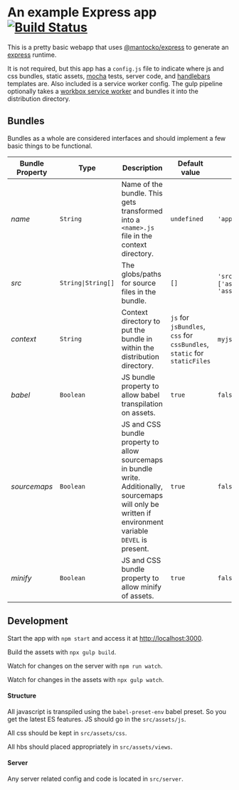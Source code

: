 # An example Express app [![Build Status](https://travis-ci.org/elGatoMantocko/express-root.svg?branch=master)](https://travis-ci.org/elGatoMantocko/express-root)

This is a pretty basic webapp that uses [@mantocko/express](https://www.npmjs.com/package/@mantocko/express) to generate an [express](https://www.npmjs.com/package/express) runtime.

It is not required, but this app has a `config.js` file to indicate where js and css bundles, static assets, [mocha](https://www.npmjs.com/package/mocha) tests, server code, and [handlebars](https://www.npmjs.com/package/handlebars) templates are. Also included is a service worker config. The gulp pipeline optionally takes a [workbox service worker](https://developers.google.com/web/tools/workbox/modules/workbox-sw) and bundles it into the distribution directory.

## Bundles

Bundles as a whole are considered interfaces and should implement a few basic things to be functional.

Bundle Property | Type | Description | Default value | Example Value
--- | --- | --- | --- | ---
*name* | `String` | Name of the bundle. This gets transformed into a `<name>.js` file in the context directory. | `undefined` | `'app'`
*src* | `String\|String[]` | The globs/paths for source files in the bundle. | `[]` | `'src/assets/js/file.js'` or `['assets/**/libs/*.js', 'assets/**/presenters/*.js']`
*context* | `String` | Context directory to put the bundle in within the distribution directory. | `js` for `jsBundles`, `css` for `cssBundles`, `static` for `staticFiles` | `myjs` or `js/special`
*babel* | `Boolean` | JS bundle property to allow babel transpilation on assets. | `true` | `false`
*sourcemaps* | `Boolean` | JS and CSS bundle property to allow sourcemaps in bundle write. Additionally, sourcemaps will only be written if environment variable `DEVEL` is present. | `true` | `false`
*minify* | `Boolean` | JS and CSS bundle property to allow minify of assets. | `true` | `false`


## Development

Start the app with `npm start` and access it at [http://localhost:3000](http://localhost:3000).

Build the assets with `npx gulp build`.

Watch for changes on the server with `npm run watch`.

Watch for changes in the assets with `npx gulp watch`.

#### Structure

All javascript is transpiled using the `babel-preset-env` babel preset. So you get the latest ES features. JS should go in the `src/assets/js`.

All css should be kept in `src/assets/css`.

All hbs should placed appropriately in `src/assets/views`.

#### Server

Any server related config and code is located in `src/server`.
